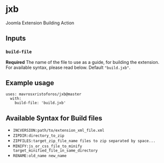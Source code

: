 # jxb
Joomla Extension Building Action

## Inputs

### `build-file`

**Required** The name of the file to use as a guide, for building the extension. For available syntax, please read below. Default `"build.jxb"`.

## Example usage

    uses: mavrosxristoforos/jxb@master
      with:
        build-file: 'build.jxb'
  

## Available Syntax for Build files
  - `INCVERSION:path/to/extension_xml_file.xml`
  - `ZIPDIR:directory_to_zip`
  - `ZIPFILES:target_zip_file_name files to zip separated by space...`
  - `MINIFY:js_or_css_file_to_minify target_minified_file_in_same_directory`
  - `RENAME:old_name new_name`
